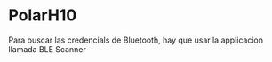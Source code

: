 # PolarH10
Para buscar las credencials de Bluetooth, hay que usar la applicacion llamada BLE Scanner
